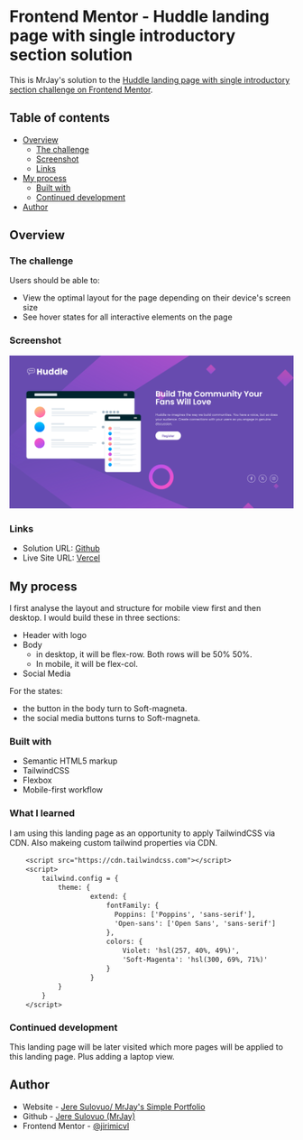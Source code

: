 # Frontend Mentor - Huddle landing page with single introductory section solution

This is MrJay's solution to the [Huddle landing page with single introductory section challenge on Frontend Mentor](https://www.frontendmentor.io/challenges/huddle-landing-page-with-a-single-introductory-section-B_2Wvxgi0). 

## Table of contents

- [Overview](#overview)
  - [The challenge](#the-challenge)
  - [Screenshot](#screenshot)
  - [Links](#links)
- [My process](#my-process)
  - [Built with](#built-with)
  - [Continued development](#continued-development)
- [Author](#author)

## Overview

### The challenge

Users should be able to:

- View the optimal layout for the page depending on their device's screen size
- See hover states for all interactive elements on the page

### Screenshot

![Screenshot](./screenshot/screenshot.png)

### Links

- Solution URL: [Github](https://github.com/jeresulovuo/huddle-landing-page)
- Live Site URL: [Vercel](https://mrjays-huddle-landing-page.vercel.app/)

## My process
I first analyse the layout and structure for mobile view first and then desktop.
I would build these in three sections:
- Header with logo
- Body
  - in desktop, it will be flex-row. Both rows will be 50% 50%.
  - In mobile, it will be flex-col.
- Social Media

For the states:
- the button in the body turn to Soft-magneta.
- the social media buttons turns to Soft-magneta.

### Built with

- Semantic HTML5 markup
- TailwindCSS
- Flexbox
- Mobile-first workflow

### What I learned

I am using this landing page as an opportunity to apply TailwindCSS via CDN. Also makeing custom tailwind properties via CDN.

```
    <script src="https://cdn.tailwindcss.com"></script>
    <script>
        tailwind.config = {
            theme: {
                    extend: {
                        fontFamily: {
                          Poppins: ['Poppins', 'sans-serif'],
                          'Open-sans': ['Open Sans', 'sans-serif']
                        },
                        colors: {
                            Violet: 'hsl(257, 40%, 49%)',
                            'Soft-Magenta': 'hsl(300, 69%, 71%)'
                        }
                    }
            }
        }
    </script>
```

### Continued development

This landing page will be later visited which more pages will be applied to this landing page. Plus adding a laptop view.

## Author

- Website - [Jere Sulovuo/ MrJay's Simple Portfolio](https://mrjays-simple-portfolio.vercel.app/)
- Github - [Jere Sulovuo (MrJay)](https://github.com/jeresulovuo)
- Frontend Mentor - [@jirimicvl](https://www.frontendmentor.io/profile/jirimicvl)
